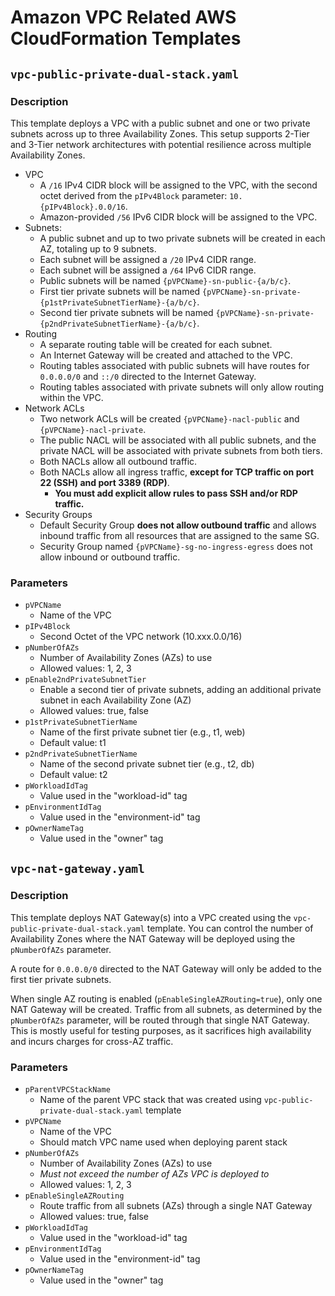 # Amazon VPC Related AWS CloudFormation Templates

## `vpc-public-private-dual-stack.yaml`

### Description

This template deploys a VPC with a public subnet and one or two private subnets across up to three Availability Zones. This setup supports 2-Tier and 3-Tier network architectures with potential resilience across multiple Availability Zones.

- VPC
    - A `/16` IPv4 CIDR block will be assigned to the VPC, with the second octet derived from the `pIPv4Block` parameter: `10.{pIPv4Block}.0.0/16`.
    - Amazon-provided `/56` IPv6 CIDR block will be assigned to the VPC.
- Subnets:
    - A public subnet and up to two private subnets will be created in each AZ, totaling up to 9 subnets.
    - Each subnet will be assigned a `/20` IPv4 CIDR range.
    - Each subnet will be assigned a `/64` IPv6 CIDR range.
    - Public subnets will be named `{pVPCName}-sn-public-{a/b/c}`.
    - First tier private subnets will be named `{pVPCName}-sn-private-{p1stPrivateSubnetTierName}-{a/b/c}`.
    - Second tier private subnets will be named `{pVPCName}-sn-private-{p2ndPrivateSubnetTierName}-{a/b/c}`.
- Routing
    - A separate routing table will be created for each subnet.
    - An Internet Gateway will be created and attached to the VPC.
    - Routing tables associated with public subnets will have routes for `0.0.0.0/0` and `::/0` directed to the Internet Gateway.
    - Routing tables associated with private subnets will only allow routing within the VPC.
- Network ACLs
    - Two network ACLs will be created `{pVPCName}-nacl-public` and `{pVPCName}-nacl-private`.
    - The public NACL will be associated with all public subnets, and the private NACL will be associated with private subnets from both tiers.
    - Both NACLs allow all outbound traffic.
    - Both NACLs allow all ingress traffic, **except for TCP traffic on port 22 (SSH) and port 3389 (RDP)**.
        - **You must add explicit allow rules to pass SSH and/or RDP traffic.**
- Security Groups
    - Default Security Group **does not allow outbound traffic** and allows inbound traffic from all resources that are assigned to the same SG.
    - Security Group named `{pVPCName}-sg-no-ingress-egress` does not allow inbound or outbound traffic.

### Parameters

- `pVPCName`
    - Name of the VPC
- `pIPv4Block`
    - Second Octet of the VPC network (10.xxx.0.0/16)
- `pNumberOfAZs`
    - Number of Availability Zones (AZs) to use
    - Allowed values: 1, 2, 3
- `pEnable2ndPrivateSubnetTier`
    - Enable a second tier of private subnets, adding an additional private subnet in each Availability Zone (AZ)
    - Allowed values: true, false
- `p1stPrivateSubnetTierName`
    - Name of the first private subnet tier (e.g., t1, web)
    - Default value: t1
- `p2ndPrivateSubnetTierName`
    - Name of the second private subnet tier (e.g., t2, db)
    - Default value: t2
- `pWorkloadIdTag`
    - Value used in the "workload-id" tag
- `pEnvironmentIdTag`
    - Value used in the "environment-id" tag
- `pOwnerNameTag`
    - Value used in the "owner" tag

## `vpc-nat-gateway.yaml`

### Description

This template deploys NAT Gateway(s) into a VPC created using the `vpc-public-private-dual-stack.yaml` template. You can control the number of Availability Zones where the NAT Gateway will be deployed using the `pNumberOfAZs` parameter.

A route for `0.0.0.0/0` directed to the NAT Gateway will only be added to the first tier private subnets.

When single AZ routing is enabled (`pEnableSingleAZRouting=true`), only one NAT Gateway will be created. Traffic from all subnets, as determined by the `pNumberOfAZs` parameter, will be routed through that single NAT Gateway. This is mostly useful for testing purposes, as it sacrifices high availability and incurs charges for cross-AZ traffic.

### Parameters

- `pParentVPCStackName`
    - Name of the parent VPC stack that was created using `vpc-public-private-dual-stack.yaml` template
- `pVPCName`
    - Name of the VPC
    - Should match VPC name used when deploying parent stack
- `pNumberOfAZs`
    - Number of Availability Zones (AZs) to use
    - *Must not exceed the number of AZs VPC is deployed to*
    - Allowed values: 1, 2, 3
- `pEnableSingleAZRouting`
    - Route traffic from all subnets (AZs) through a single NAT Gateway
    - Allowed values: true, false
- `pWorkloadIdTag`
    - Value used in the "workload-id" tag
- `pEnvironmentIdTag`
    - Value used in the "environment-id" tag
- `pOwnerNameTag`
    - Value used in the "owner" tag

